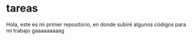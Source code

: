 # tareas
Hola, 
este es mi primer repositorio, en donde subiré algunos códigos para mi trabajo
gaaaaaaaaag
